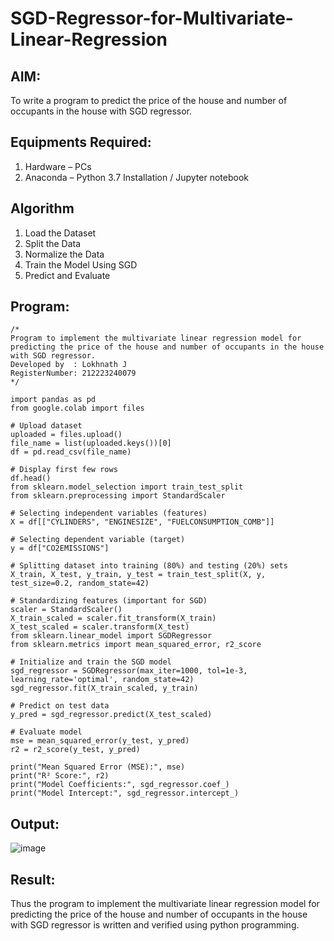 # SGD-Regressor-for-Multivariate-Linear-Regression

## AIM:
To write a program to predict the price of the house and number of occupants in the house with SGD regressor.

## Equipments Required:
1. Hardware – PCs
2. Anaconda – Python 3.7 Installation / Jupyter notebook

## Algorithm
1. Load the Dataset
2. Split the Data
3. Normalize the Data
4. Train the Model Using SGD
5. Predict and Evaluate 

## Program:
```
/*
Program to implement the multivariate linear regression model for predicting the price of the house and number of occupants in the house with SGD regressor.
Developed by  : Lokhnath J
RegisterNumber: 212223240079
*/
```
```
import pandas as pd
from google.colab import files

# Upload dataset
uploaded = files.upload()
file_name = list(uploaded.keys())[0]
df = pd.read_csv(file_name)

# Display first few rows
df.head()
from sklearn.model_selection import train_test_split
from sklearn.preprocessing import StandardScaler

# Selecting independent variables (features)
X = df[["CYLINDERS", "ENGINESIZE", "FUELCONSUMPTION_COMB"]]

# Selecting dependent variable (target)
y = df["CO2EMISSIONS"]

# Splitting dataset into training (80%) and testing (20%) sets
X_train, X_test, y_train, y_test = train_test_split(X, y, test_size=0.2, random_state=42)

# Standardizing features (important for SGD)
scaler = StandardScaler()
X_train_scaled = scaler.fit_transform(X_train)
X_test_scaled = scaler.transform(X_test)
from sklearn.linear_model import SGDRegressor
from sklearn.metrics import mean_squared_error, r2_score

# Initialize and train the SGD model
sgd_regressor = SGDRegressor(max_iter=1000, tol=1e-3, learning_rate='optimal', random_state=42)
sgd_regressor.fit(X_train_scaled, y_train)

# Predict on test data
y_pred = sgd_regressor.predict(X_test_scaled)

# Evaluate model
mse = mean_squared_error(y_test, y_pred)
r2 = r2_score(y_test, y_pred)

print("Mean Squared Error (MSE):", mse)
print("R² Score:", r2)
print("Model Coefficients:", sgd_regressor.coef_)
print("Model Intercept:", sgd_regressor.intercept_)
```
## Output:
![image](https://github.com/user-attachments/assets/d59b883d-4ee1-4163-9661-5940ea1aeeee)

## Result:
Thus the program to implement the multivariate linear regression model for predicting the price of the house and number of occupants in the house with SGD regressor is written and verified using python programming.
